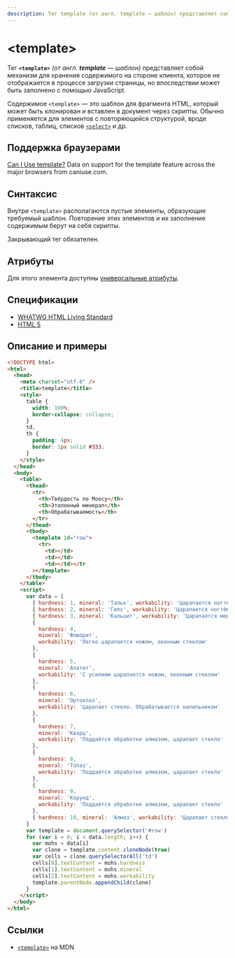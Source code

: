```yaml
---
description: Тег template (от англ. template — шаблон) представляет собой механизм для хранения содержимого на стороне клиента, которое не отображается в процессе загрузки страницы, но впоследствии может быть заполнено с помощью JavaScript
---
```


# &lt;template&gt;

Тег **`<template>`** _(от англ. **template** — шаблон)_ представляет собой механизм для хранения содержимого на стороне клиента, которое не отображается в процессе загрузки страницы, но впоследствии может быть заполнено с помощью JavaScript.

Содержимое `<template>` — это шаблон для фрагмента HTML, который может быть клонирован и вставлен в документ через скрипты. Обычно применяется для элементов с повторяющейся структурой, вроде списков, таблиц, списков [`<select>`](select.md) и др.

## Поддержка браузерами

<p class="ciu_embed" data-feature="template" data-periods="future_1,current,past_1,past_2">
<a href="http://caniuse.com/#feat=template">Can I Use template?</a> Data on support for the template feature across the major browsers from caniuse.com.
</p>

## Синтаксис

Внутри `<template>` располагаются пустые элементы, образующие требуемый шаблон. Повторение этих элементов и их заполнение содержимым берут на себя скрипты.

Закрывающий тег обязателен.

## Атрибуты

Для этого элемента доступны [универсальные атрибуты](uni-attr.md).

## Спецификации

- [WHATWG HTML Living Standard](https://html.spec.whatwg.org/multipage//scripting-1.html#the-template-element)
- [HTML 5](http://www.w3.org/TR/html5//scripting-1.html#the-template-element)

## Описание и примеры

```html
<!DOCTYPE html>
<html>
  <head>
    <meta charset="utf-8" />
    <title>template</title>
    <style>
      table {
        width: 100%;
        border-collapse: collapse;
      }
      td,
      th {
        padding: 4px;
        border: 1px solid #333;
      }
    </style>
  </head>
  <body>
    <table>
      <thead>
        <tr>
          <th>Твёрдость по Моосу</th>
          <th>Эталонный минерал</th>
          <th>Обрабатываемость</th>
        </tr>
      </thead>
      <tbody>
        <template id="row">
          <tr>
            <td></td>
            <td></td>
            <td></td></tr
        ></template>
      </tbody>
    </table>
    <script>
      var data = [
        { hardness: 1, mineral: 'Тальк', workability: 'Царапается ногтём' },
        { hardness: 2, mineral: 'Гипс', workability: 'Царапается ногтём' },
        { hardness: 3, mineral: 'Кальцит', workability: 'Царапается медью' },
        {
          hardness: 4,
          mineral: 'Флюорит',
          workability: 'Легко царапается ножом, оконным стеклом'
        },
        {
          hardness: 5,
          mineral: 'Апатит',
          workability: 'С усилием царапается ножом, оконным стеклом'
        },
        {
          hardness: 6,
          mineral: 'Ортоклаз',
          workability: 'Царапает стекло. Обрабатывается напильником'
        },
        {
          hardness: 7,
          mineral: 'Кварц',
          workability: 'Поддаётся обработке алмазом, царапает стекло'
        },
        {
          hardness: 8,
          mineral: 'Топаз',
          workability: 'Поддаётся обработке алмазом, царапает стекло'
        },
        {
          hardness: 9,
          mineral: 'Корунд',
          workability: 'Поддаётся обработке алмазом, царапает стекло'
        },
        { hardness: 10, mineral: 'Алмаз', workability: 'Царапает стекло' }
      ]
      var template = document.querySelector('#row')
      for (var i = 0; i < data.length; i++) {
        var mohs = data[i]
        var clone = template.content.cloneNode(true)
        var cells = clone.querySelectorAll('td')
        cells[0].textContent = mohs.hardness
        cells[1].textContent = mohs.mineral
        cells[2].textContent = mohs.workability
        template.parentNode.appendChild(clone)
      }
    </script>
  </body>
</html>
```

## Ссылки

- [`<template>`](https://developer.mozilla.org/ru/docs/Web/HTML/Element/template) на MDN
